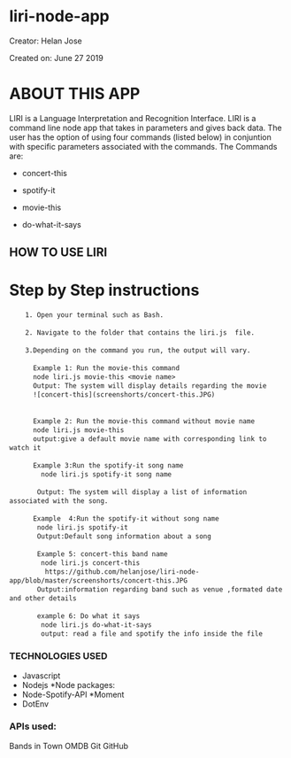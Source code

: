 # liri-node-app


Creator: Helan Jose

Created on: June 27 2019

# ABOUT THIS APP
LIRI is a Language Interpretation and Recognition Interface. LIRI is a command line node app that takes in parameters and gives back data. The user has the option of using four commands (listed below) in conjuntion with specific parameters associated with the commands. The Commands are:

* concert-this

* spotify-it

* movie-this

* do-what-it-says



## HOW TO USE LIRI
  
   # Step by Step instructions


        1. Open your terminal such as Bash.

        2. Navigate to the folder that contains the liri.js  file.

        3.Depending on the command you run, the output will vary.

          Example 1: Run the movie-this command
          node liri.js movie-this <movie name>
          Output: The system will display details regarding the movie
          ![concert-this](screenshorts/concert-this.JPG)
         
          
          Example 2: Run the movie-this command without movie name
          node liri.js movie-this 
          output:give a default movie name with corresponding link to watch it
          
          Example 3:Run the spotify-it song name
            node liri.js spotify-it song name
            
           Output: The system will display a list of information associated with the song.
           
          Example  4:Run the spotify-it without song name
           node liri.js spotify-it
           Output:Default song information about a song 
           
           Example 5: concert-this band name
            node liri.js concert-this
             https://github.com/helanjose/liri-node-app/blob/master/screenshorts/concert-this.JPG
           Output:information regarding band such as venue ,formated date and other details
           
           example 6: Do what it says
            node liri.js do-what-it-says
            output: read a file and spotify the info inside the file
            
            
### TECHNOLOGIES USED
* Javascript
* Nodejs
*Node packages:
* Node-Spotify-API
*Moment
* DotEnv
### APIs used:
Bands in Town
OMDB
Git
GitHub         
         
         
          




